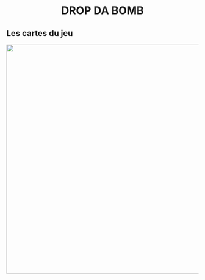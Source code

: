 <h1 align="center"> DROP DA BOMB </h1>

## Les cartes du jeu

<p align="center">
    <img src="Images/CARDS_ALL.jpg" width="600px"/>
</p>
